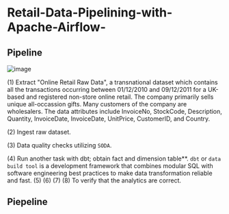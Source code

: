 # Retail-Data-Pipelining-with-Apache-Airflow-



## Pipeline 

![image](https://github.com/aliamrod/Retail-Data-Pipelining-with-Apache-Airflow-/assets/62684338/88f89bb5-5629-4787-bda2-da7efd4f7ea5)


(1) Extract "Online Retail Raw Data", a transnational dataset which contains all the transactions occurring between 01/12/2010 and 09/12/2011 for a UK-based and registered non-store online retail. The company primarily sells unique all-occassion gifts. Many customers of the company are wholesalers. 
The data attributes include InvoiceNo, StockCode, Description, Quantity, InvoiceDate, InvoiceDate, UnitPrice, CustomerID, and Country. 

(2) Ingest raw dataset. 

(3) Data quality checks utilizing `SODA`. 

(4) Run another task with dbt; obtain fact and dimension table**. `dbt` or `data build tool` is a development framework that combines modular SQL with software engineering best practices to make data transformation reliable and fast. 
(5)
(6)
(7)
(8) To verify that the analytics are correct. 


## Piepeline
